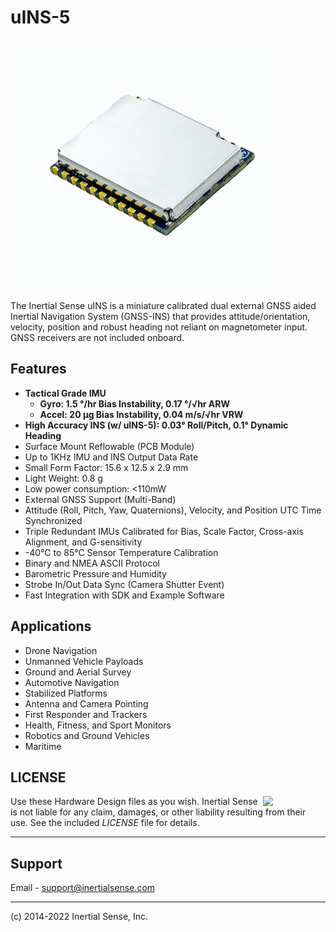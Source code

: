 # uINS-5

![uIG5](Images/uINS_5.0_400w.jpg)

The Inertial Sense uINS is a miniature calibrated dual external GNSS aided Inertial Navigation System (GNSS-INS) that provides attitude/orientation, velocity, position and robust heading not reliant on magnetometer input.  GNSS receivers are not included onboard.

## Features

- **Tactical Grade IMU**
  - **Gyro: 1.5 °/hr Bias Instability, 0.17 °/√hr ARW**
  - **Accel: 20 µg Bias Instability, 0.04 m/s/√hr VRW**
- **High Accuracy INS (w/ uINS-5):  0.03° Roll/Pitch, 0.1° Dynamic Heading** 
- Surface Mount Reflowable (PCB Module)
- Up to 1KHz IMU and INS Output Data Rate
- Small Form Factor:  15.6 x 12.5 x 2.9 mm
- Light Weight:  0.8 g
- Low power consumption:  <110mW
- External GNSS Support (Multi-Band)
- Attitude (Roll, Pitch, Yaw, Quaternions), Velocity, and Position UTC Time Synchronized
- Triple Redundant IMUs Calibrated for Bias, Scale Factor, Cross-axis Alignment, and G-sensitivity
- -40°C to 85°C Sensor Temperature Calibration
- Binary and NMEA ASCII Protocol
- Barometric Pressure and Humidity
- Strobe In/Out Data Sync (Camera Shutter Event) 
- Fast Integration with SDK and Example Software

## Applications

- Drone Navigation
- Unmanned Vehicle Payloads
- Ground and Aerial Survey
- Automotive Navigation
- Stabilized Platforms
- Antenna and Camera Pointing
- First Responder and Trackers
- Health, Fitness, and Sport Monitors
- Robotics and Ground Vehicles
- Maritime

## LICENSE

<img src="https://www.oshwa.org/wp-content/uploads/2014/03/oshw-logo.svg" width="100" align="right" />

Use these Hardware Design files as you wish.  Inertial Sense is not liable for any claim, damages, or other liability resulting from their use.  See the included *LICENSE* file for details.

------

## Support

Email - support@inertialsense.com

------

(c) 2014-2022 Inertial Sense, Inc.
